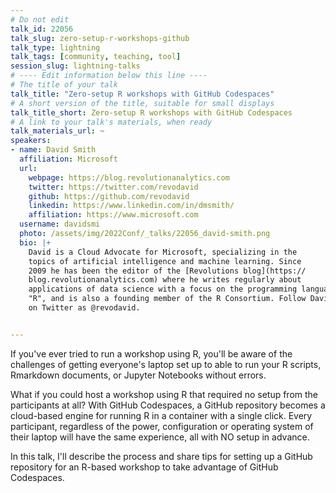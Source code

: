 ```yaml
---
# Do not edit
talk_id: 22056
talk_slug: zero-setup-r-workshops-github
talk_type: lightning
talk_tags: [community, teaching, tool]
session_slug: lightning-talks
# ---- Edit information below this line ----
# The title of your talk
talk_title: "Zero-setup R workshops with GitHub Codespaces"
# A short version of the title, suitable for small displays
talk_title_short: Zero-setup R workshops with GitHub Codespaces
# A link to your talk's materials, when ready
talk_materials_url: ~
speakers:
- name: David Smith
  affiliation: Microsoft
  url:
    webpage: https://blog.revolutionanalytics.com
    twitter: https://twitter.com/revodavid
    github: https://github.com/revodavid
    linkedin: https://www.linkedin.com/in/dmsmith/
    affiliation: https://www.microsoft.com
  username: davidsmi
  photo: /assets/img/2022Conf/_talks/22056_david-smith.png
  bio: |+
    David is a Cloud Advocate for Microsoft, specializing in the
    topics of artificial intelligence and machine learning. Since
    2009 he has been the editor of the [Revolutions blog](https://
    blog.revolutionanalytics.com) where he writes regularly about
    applications of data science with a focus on the programming language
    "R", and is also a founding member of the R Consortium. Follow David
    on Twitter as @revodavid.


---
```


<!-- ABSTRACT ----
Please write abstract below. You may use simple markdown (links, code style, bold, italics)
-->

If you've ever tried to run a workshop using R, you'll be aware of the
challenges of getting everyone's laptop set up to able to run your R scripts,
Rmarkdown documents, or Jupyter Notebooks without errors.

What if you could host a workshop using R that required no setup from the
participants at all? With GitHub Codespaces, a GitHub repository becomes a
cloud-based engine for running R in a container with a single click. Every
participant, regardless of the power, configuration or operating system of their
laptop will have the same experience, all with NO setup in advance.

In this talk, I'll describe the process and share tips for setting up a GitHub
repository for an R-based workshop to take advantage of GitHub Codespaces.
